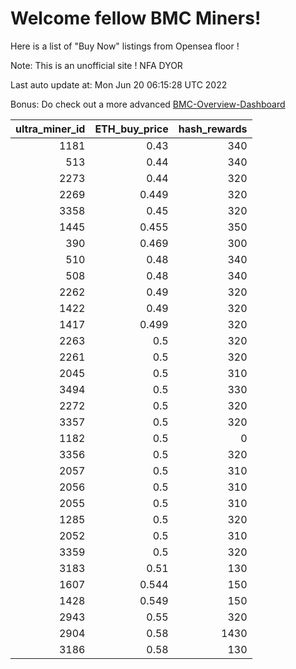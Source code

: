 # Welcome fellow BMC Miners!
Here is a list of "Buy Now" listings from Opensea floor !

Note: This is an unofficial site ! NFA DYOR

Last auto update at: Mon Jun 20 06:15:28 UTC 2022

Bonus: Do check out a more advanced [BMC-Overview-Dashboard](https://dune.com/defifunk/BMC-Overview-Dashboard)


|   ultra_miner_id |   ETH_buy_price |   hash_rewards |
|-----------------:|----------------:|---------------:|
|             1181 |           0.43  |            340 |
|              513 |           0.44  |            340 |
|             2273 |           0.44  |            320 |
|             2269 |           0.449 |            320 |
|             3358 |           0.45  |            320 |
|             1445 |           0.455 |            350 |
|              390 |           0.469 |            300 |
|              510 |           0.48  |            340 |
|              508 |           0.48  |            340 |
|             2262 |           0.49  |            320 |
|             1422 |           0.49  |            320 |
|             1417 |           0.499 |            320 |
|             2263 |           0.5   |            320 |
|             2261 |           0.5   |            320 |
|             2045 |           0.5   |            310 |
|             3494 |           0.5   |            330 |
|             2272 |           0.5   |            320 |
|             3357 |           0.5   |            320 |
|             1182 |           0.5   |              0 |
|             3356 |           0.5   |            320 |
|             2057 |           0.5   |            310 |
|             2056 |           0.5   |            310 |
|             2055 |           0.5   |            310 |
|             1285 |           0.5   |            320 |
|             2052 |           0.5   |            310 |
|             3359 |           0.5   |            320 |
|             3183 |           0.51  |            130 |
|             1607 |           0.544 |            150 |
|             1428 |           0.549 |            150 |
|             2943 |           0.55  |            320 |
|             2904 |           0.58  |           1430 |
|             3186 |           0.58  |            130 |